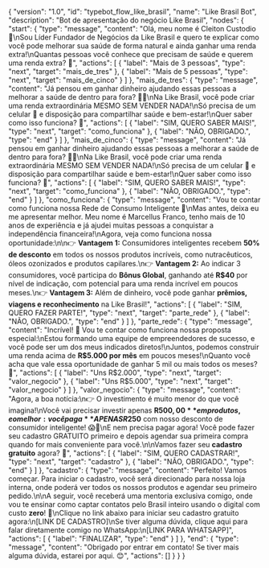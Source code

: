 {
  "version": "1.0",
  "id": "typebot_flow_like_brasil",
  "name": "Like Brasil Bot",
  "description": "Bot de apresentação do negócio Like Brasil",
  "nodes": {
    "start": {
      "type": "message",
      "content": "Olá, meu nome é Cleiton Custodio 👋\nSou Líder Fundador de Negócios da Like Brasil e quero te explicar como você pode melhorar sua saúde de forma natural e ainda ganhar uma renda extra!\nQuantas pessoas você conhece que precisam de saúde e querem uma renda extra? 🤔",
      "actions": [
        {
          "label": "Mais de 3 pessoas",
          "type": "next",
          "target": "mais_de_tres"
        },
        {
          "label": "Mais de 5 pessoas",
          "type": "next",
          "target": "mais_de_cinco"
        }
      ]
    },
    "mais_de_tres": {
      "type": "message",
      "content": "Já pensou em ganhar dinheiro ajudando essas pessoas a melhorar a saúde de dentro para fora? 🌱💸\nNa Like Brasil, você pode criar uma renda extraordinária MESMO SEM VENDER NADA!\nSó precisa de um celular 📱 e disposição para compartilhar saúde e bem-estar!\nQuer saber como isso funciona? 🤔",
      "actions": [
        {
          "label": "SIM, QUERO SABER MAIS!",
          "type": "next",
          "target": "como_funciona"
        },
        {
          "label": "NÃO, OBRIGADO.",
          "type": "end"
        }
      ]
    },
    "mais_de_cinco": {
      "type": "message",
      "content": "Já pensou em ganhar dinheiro ajudando essas pessoas a melhorar a saúde de dentro para fora? 🌱💸\nNa Like Brasil, você pode criar uma renda extraordinária MESMO SEM VENDER NADA!\nSó precisa de um celular 📱 e disposição para compartilhar saúde e bem-estar!\nQuer saber como isso funciona? 🤔",
      "actions": [
        {
          "label": "SIM, QUERO SABER MAIS!",
          "type": "next",
          "target": "como_funciona"
        },
        {
          "label": "NÃO, OBRIGADO.",
          "type": "end"
        }
      ]
    },
    "como_funciona": {
      "type": "message",
      "content": "Vou te contar como funciona nossa Rede de Consumo Inteligente 🤩\nMas antes, deixa eu me apresentar melhor. Meu nome é Marcellus Franco, tenho mais de 10 anos de experiência e já ajudei muitas pessoas a conquistar a independência financeira!\nAgora, veja como funciona nossa oportunidade:\n\n👉 **Vantagem 1:** Consumidores inteligentes recebem **50% de desconto** em todos os nossos produtos incríveis, como nutracêuticos, óleos ozonizados e produtos capilares.\n👉 **Vantagem 2:** Ao indicar 3 consumidores, você participa do **Bônus Global**, ganhando até **R$40** por nível de indicação, com potencial para uma renda incrível em poucos meses.\n👉 **Vantagem 3:** Além de dinheiro, você pode ganhar **prêmios, viagens e reconhecimento** na Like Brasil!",
      "actions": [
        {
          "label": "SIM, QUERO FAZER PARTE!",
          "type": "next",
          "target": "parte_rede"
        },
        {
          "label": "NÃO, OBRIGADO.",
          "type": "end"
        }
      ]
    },
    "parte_rede": {
      "type": "message",
      "content": "Incrível! 🤩 Vou te contar como funciona nossa proposta especial:\nEstou formando uma equipe de empreendedores de sucesso, e você pode ser um dos meus indicados diretos!\nJuntos, podemos construir uma renda acima de **R$5.000 por mês** em poucos meses!\nQuanto você acha que vale essa oportunidade de ganhar 5 mil ou mais todos os meses? 🤔",
      "actions": [
        {
          "label": "Uns R$2.000",
          "type": "next",
          "target": "valor_negocio"
        },
        {
          "label": "Uns R$5.000",
          "type": "next",
          "target": "valor_negocio"
        }
      ]
    },
    "valor_negocio": {
      "type": "message",
      "content": "Agora, a boa notícia:\n👉 O investimento é muito menor do que você imagina!\nVocê vai precisar investir apenas **R$500,00** em produtos, e o melhor: você paga **APENAS R$250** com nosso desconto de consumidor inteligente! 😱🤑\nE nem precisa pagar agora! Você pode fazer seu cadastro GRATUITO primeiro e depois agendar sua primeira compra quando for mais conveniente para você.\n\nVamos fazer seu **cadastro gratuito** agora? 🎁",
      "actions": [
        {
          "label": "SIM, QUERO CADASTRAR!",
          "type": "next",
          "target": "cadastro"
        },
        {
          "label": "NÃO, OBRIGADO.",
          "type": "end"
        }
      ]
    },
    "cadastro": {
      "type": "message",
      "content": "Perfeito! Vamos começar. Para iniciar o cadastro, você será direcionado para nossa loja interna, onde poderá ver todos os nossos produtos e agendar seu primeiro pedido.\n\nA seguir, você receberá uma mentoria exclusiva comigo, onde vou te ensinar como captar contatos pelo Brasil inteiro usando o digital com custo **zero**! 🚀\nClique no link abaixo para iniciar seu cadastro gratuito agora:\n[LINK DE CADASTRO]\nSe tiver alguma dúvida, clique aqui para falar diretamente comigo no WhatsApp:\n[LINK PARA WHATSAPP]",
      "actions": [
        {
          "label": "FINALIZAR",
          "type": "end"
        }
      ]
    },
    "end": {
      "type": "message",
      "content": "Obrigado por entrar em contato! Se tiver mais alguma dúvida, estarei por aqui. 😊",
      "actions": []
    }
  }
}
